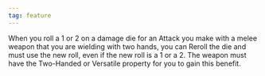 ```yaml
---
tag: feature
---
```


When you roll a 1 or 2 on a damage die for an Attack you make with a melee weapon that you are wielding with two hands, you can Reroll the die and must use the new roll, even if the new roll is a 1 or a 2. The weapon must have the Two-Handed or Versatile property for you to gain this benefit.

